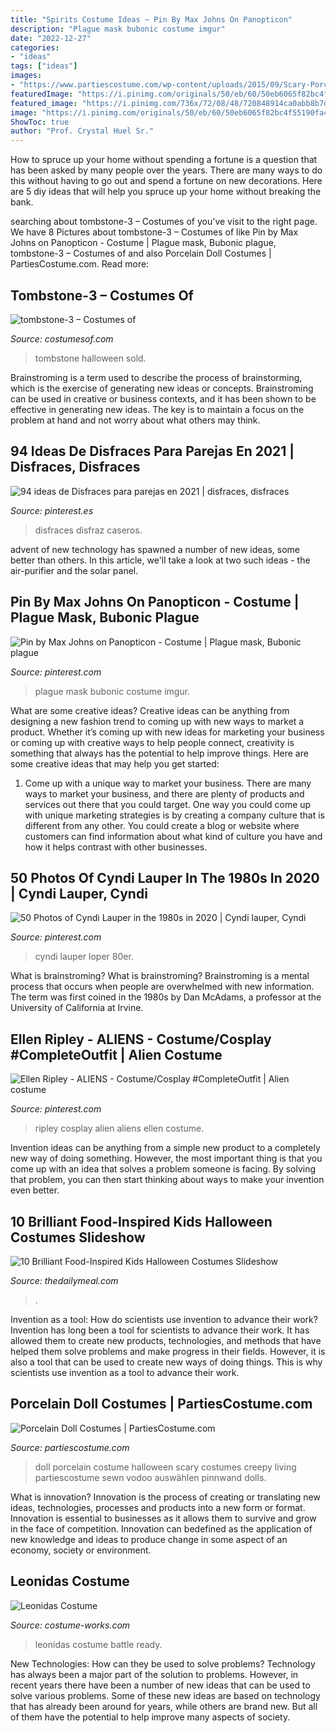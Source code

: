 ```yaml
---
title: "Spirits Costume Ideas ~ Pin By Max Johns On Panopticon"
description: "Plague mask bubonic costume imgur"
date: "2022-12-27"
categories:
- "ideas"
tags: ["ideas"]
images:
- "https://www.partiescostume.com/wp-content/uploads/2015/09/Scary-Porcelain-Doll-Costume.jpg"
featuredImage: "https://i.pinimg.com/originals/50/eb/60/50eb6065f82bc4f55190fa46b48b2530.jpg"
featured_image: "https://i.pinimg.com/736x/72/08/48/720848914ca0abb8b7de784671950a8f.jpg"
image: "https://i.pinimg.com/originals/50/eb/60/50eb6065f82bc4f55190fa46b48b2530.jpg"
ShowToc: true
author: "Prof. Crystal Huel Sr."
---
```



How to spruce up your home without spending a fortune is a question that has been asked by many people over the years. There are many ways to do this without having to go out and spend a fortune on new decorations. Here are 5 diy ideas that will help you spruce up your home without breaking the bank.

	

		
searching about tombstone-3 – Costumes of you've visit to the right page. We have 8 Pictures about tombstone-3 – Costumes of like Pin by Max Johns on Panopticon - Costume | Plague mask, Bubonic plague, tombstone-3 – Costumes of and also Porcelain Doll Costumes | PartiesCostume.com. Read more:
		
    
## Tombstone-3 – Costumes Of

<img loading=lazy src="http://costumesof.com/wordpress/wp-content/uploads/2015/09/tombstone-3.jpg" onerror="this.onerror=null;this.src='https://tse2.mm.bing.net/th?id=OIP.HkiK-nes9L1_Bj0pcMNqwwDYEg&amp;pid=15.1';" alt="tombstone-3 – Costumes of">

_Source: costumesof.com_

>tombstone halloween sold. 

	

Brainstroming is a term used to describe the process of brainstorming, which is the exercise of generating new ideas or concepts. Brainstroming can be used in creative or business contexts, and it has been shown to be effective in generating new ideas. The key is to maintain a focus on the problem at hand and not worry about what others may think.

    
## 94 Ideas De Disfraces Para Parejas En 2021 | Disfraces, Disfraces

<img loading=lazy src="https://i.pinimg.com/474x/62/4a/30/624a30bc963a66cd86a839522291063b.jpg" onerror="this.onerror=null;this.src='https://tse4.mm.bing.net/th?id=OIP.Dclp_hWUqtx_mqnnDXbM6wAAAA&amp;pid=15.1';" alt="94 ideas de Disfraces para parejas en 2021 | disfraces, disfraces">

_Source: pinterest.es_

>disfraces disfraz caseros. 

	

advent of new technology has spawned a number of new ideas, some better than others. In this article, we'll take a look at two such ideas - the air-purifier and the solar panel.

    
## Pin By Max Johns On Panopticon - Costume | Plague Mask, Bubonic Plague

<img loading=lazy src="https://i.pinimg.com/736x/2d/9e/62/2d9e6277044d5588dc09e3c42da68eea.jpg" onerror="this.onerror=null;this.src='https://tse2.mm.bing.net/th?id=OIP.mMZZVFl3A39F_Onthzl-HAHaHd&amp;pid=15.1';" alt="Pin by Max Johns on Panopticon - Costume | Plague mask, Bubonic plague">

_Source: pinterest.com_

>plague mask bubonic costume imgur. 

	

What are some creative ideas?
Creative ideas can be anything from designing a new fashion trend to coming up with new ways to market a product. Whether it’s coming up with new ideas for marketing your business or coming up with creative ways to help people connect, creativity is something that always has the potential to help improve things. Here are some creative ideas that may help you get started: 
1. Come up with a unique way to market your business. There are many ways to market your business, and there are plenty of products and services out there that you could target. One way you could come up with unique marketing strategies is by creating a company culture that is different from any other. You could create a blog or website where customers can find information about what kind of culture you have and how it helps contrast with other businesses.

    
## 50 Photos Of Cyndi Lauper In The 1980s In 2020 | Cyndi Lauper, Cyndi

<img loading=lazy src="https://i.pinimg.com/originals/50/eb/60/50eb6065f82bc4f55190fa46b48b2530.jpg" onerror="this.onerror=null;this.src='https://tse3.mm.bing.net/th?id=OIP.Vo0JhmsOII1JXqY2glxsnQHaLH&amp;pid=15.1';" alt="50 Photos of Cyndi Lauper in the 1980s in 2020 | Cyndi lauper, Cyndi">

_Source: pinterest.com_

>cyndi lauper loper 80er. 

	

What is brainstroming?
What is brainstroming? Brainstroming is a mental process that occurs when people are overwhelmed with new information. The term was first coined in the 1980s by Dan McAdams, a professor at the University of California at Irvine.

    
## Ellen Ripley - ALIENS - Costume/Cosplay #CompleteOutfit | Alien Costume

<img loading=lazy src="https://i.pinimg.com/736x/72/08/48/720848914ca0abb8b7de784671950a8f.jpg" onerror="this.onerror=null;this.src='https://tse3.mm.bing.net/th?id=OIP.9cOFZcI2Ioqidg0WhXhGCwHaLW&amp;pid=15.1';" alt="Ellen Ripley - ALIENS - Costume/Cosplay #CompleteOutfit | Alien costume">

_Source: pinterest.com_

>ripley cosplay alien aliens ellen costume. 

	

Invention ideas can be anything from a simple new product to a completely new way of doing something. However, the most important thing is that you come up with an idea that solves a problem someone is facing. By solving that problem, you can then start thinking about ways to make your invention even better.

    
## 10 Brilliant Food-Inspired Kids Halloween Costumes Slideshow

<img loading=lazy src="https://www.thedailymeal.com/sites/default/files/tdm_slides/457978.jpg" onerror="this.onerror=null;this.src='https://tse1.mm.bing.net/th?id=OIP.-1VfCOuq0IR9aW4PJN69kwAAAA&amp;pid=15.1';" alt="10 Brilliant Food-Inspired Kids Halloween Costumes Slideshow">

_Source: thedailymeal.com_

>. 

	

Invention as a tool: How do scientists use invention to advance their work?
Invention has long been a tool for scientists to advance their work. It has allowed them to create new products, technologies, and methods that have helped them solve problems and make progress in their fields. However, it is also a tool that can be used to create new ways of doing things. This is why scientists use invention as a tool to advance their work.

    
## Porcelain Doll Costumes | PartiesCostume.com

<img loading=lazy src="https://www.partiescostume.com/wp-content/uploads/2015/09/Scary-Porcelain-Doll-Costume.jpg" onerror="this.onerror=null;this.src='https://tse1.mm.bing.net/th?id=OIP.Rw0Y_syzsXJPA9BULCd72wHaJ4&amp;pid=15.1';" alt="Porcelain Doll Costumes | PartiesCostume.com">

_Source: partiescostume.com_

>doll porcelain costume halloween scary costumes creepy living partiescostume sewn vodoo auswählen pinnwand dolls. 

	

What is innovation?
Innovation is the process of creating or translating new ideas, technologies, processes and products into a new form or format. Innovation is essential to businesses as it allows them to survive and grow in the face of competition. Innovation can bedefined as the application of new knowledge and ideas to produce change in some aspect of an economy, society or environment.

    
## Leonidas Costume

<img loading=lazy src="https://photos.costume-works.com/full/leonidas.jpg" onerror="this.onerror=null;this.src='https://tse4.mm.bing.net/th?id=OIP.CAXwnegLXap4uMUY10-aSgHaLr&amp;pid=15.1';" alt="Leonidas Costume">

_Source: costume-works.com_

>leonidas costume battle ready. 

	

New Technologies: How can they be used to solve problems?
Technology has always been a major part of the solution to problems. However, in recent years there have been a number of new ideas that can be used to solve various problems. Some of these new ideas are based on technology that has already been around for years, while others are brand new. But all of them have the potential to help improve many aspects of society.

